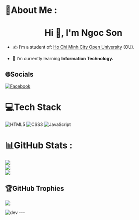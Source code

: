 # 💫About Me :
 <h1 align="center">Hi 👋, I'm Ngoc Son</h1>
<ul>
  <li>
    <p>✍ I’m a student of: <a href="https://ou.edu.vn/">Ho Chi Minh City Open University</a> (OU).</p>
  </li>
  <li>
    <p>🌱 I’m currently learning <strong>Information Technology.</strong></p>
  </li>
</ul>


## 🌐Socials
[![Facebook](https://img.shields.io/badge/Facebook-%231877F2.svg?logo=Facebook&logoColor=white)](https://www.facebook.com/profile.php?id=100012578958261) 

# 💻Tech Stack
![HTML5](https://img.shields.io/badge/html5-%23E34F26.svg?style=plastic&logo=html5&logoColor=white) ![CSS3](https://img.shields.io/badge/css3-%231572B6.svg?style=plastic&logo=css3&logoColor=white) ![JavaScript](https://img.shields.io/badge/javascript-%23323330.svg?style=plastic&logo=javascript&logoColor=%23F7DF1E)
# 📊GitHub Stats :
![](https://github-readme-stats.vercel.app/api?username=caoson2208&theme=radical&hide_border=false&include_all_commits=false&count_private=false)<br/>
![](https://github-readme-streak-stats.herokuapp.com/?user=caoson2208&theme=radical&hide_border=false)<br/>
![](https://github-readme-stats.vercel.app/api/top-langs/?username=caoson2208&theme=radical&hide_border=false&include_all_commits=false&count_private=false&layout=compact)
## 🏆GitHub Trophies
![](https://github-trophies.vercel.app/?username=caoson2208&theme=radical&no-frame=false&no-bg=false&margin-w=4)
<p></p>
<img src="https://camo.githubusercontent.com/117d0191569b7e00e69062ce99d26fe9c251dc735c57386b497c75b0b26dda08/68747470733a2f2f63646e2e6472696262626c652e636f6d2f75736572732f313035393538332f73637265656e73686f74732f343137313336372f636f64696e672d667265616b2e676966" alt="dev" data-canonical-src="https://cdn.dribbble.com/users/1059583/screenshots/4171367/coding-freak.gif" style="max-width: 100%; display: inline-block;" data-target="animated-image.originalImage">
---

